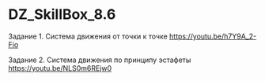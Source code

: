 # DZ_SkillBox_8.6
 Задание 1. Система движения от точки к точке
 https://youtu.be/h7Y9A_2-Fio
 
 Задание 2. Система движения по принципу эстафеты
 https://youtu.be/NLS0m6REjw0
